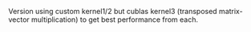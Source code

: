 Version using custom kernel1/2 but cublas kernel3 (transposed matrix-vector multiplication) to get best performance from each.